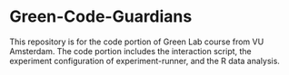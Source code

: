 # Green-Code-Guardians

This repository is for the code portion of Green Lab course from VU Amsterdam. The code portion includes the interaction script, the experiment configuration of experiment-runner, and the R data analysis.
